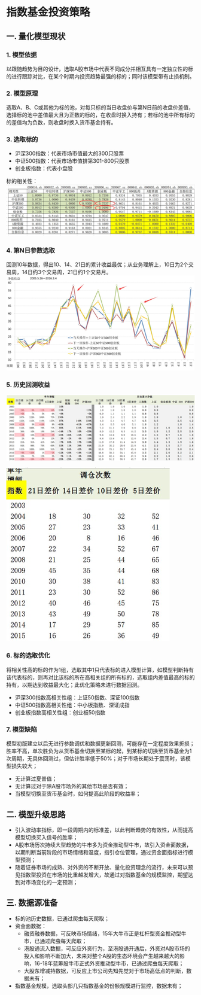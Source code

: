 # 指数基金投资策略

## 一. 量化模型现状

### 1. 模型依据
以跟随趋势为目的设计，选取A股市场中代表不同成分并相互具有一定独立性的标的进行跟踪对比，在某个时期内投资趋势最强的标的；同时该模型带有止损机制。

### 2. 模型原理
选取A、B、C或其他为标的池，对每只标的当日收盘价与第N日前的收盘价差值，选择标的池中差值最大且为正数的标的，在收盘时换入持有；若标的池中所有标的的差值均为负数，则收盘时换入货币基金持有。

### 3. 选取标的
- 沪深300指数：代表市场市值最大的300只股票
- 中证500指数：代表市场市值排第301-800只股票
- 创业板指数：代表小盘股

标的相关性：
![](https://github.com/urdaddy85/blog_image/blob/master/InvestIndexFund/%E6%A0%87%E7%9A%84%E7%9B%B8%E5%85%B3%E6%80%A7.jpg?raw=true)

### 4. 第N日参数选取
回测10年数据，得出10、14、21日的累计收益最优；从业务理解上，10日为2个交易周，14日约3个交易周，21日约1个交易月。
![](https://github.com/urdaddy85/blog_image/blob/master/InvestIndexFund/%E7%AC%ACN%E6%97%A5%E5%8F%82%E6%95%B0%E9%80%89%E5%8F%961.jpg?raw=true)

### 5. 历史回测收益
![](https://github.com/urdaddy85/blog_image/blob/master/InvestIndexFund/%E7%AC%ACN%E6%97%A5%E5%8F%82%E6%95%B0%E9%80%89%E5%8F%962.jpg?raw=true)

![](https://github.com/urdaddy85/blog_image/blob/master/InvestIndexFund/%E7%AC%ACN%E6%97%A5%E5%8F%82%E6%95%B0%E9%80%89%E5%8F%963.jpg?raw=true)

### 6. 标的选取优化
将相关性高的标的作为1组，选取其中1只代表标的进入模型计算，如模型判断持有该代表标的，则再对比该标的所在高相关组的所有标的，选取组内差值最高的标的持有，以期达到收益最大化；此优化策略未进行数据回测。
- 沪深300指数高相关性组：上证50指数、深证100指数
- 中证500指数高相关性组：中小板指数、深证成指
- 创业板指数高相关性组：创业板50指数

### 7. 模型缺陷
模型初版建立以后无进行参数调优和数据更新回测，可能存在一定程度效果折损；
胜率不高，单次胜负为从货币基金切换至某标的起，到某标的切换至货币基金为1次周期，无具体回测过，但估计胜率低于50%；对于市场长期处于震荡时，该模型损失较大；
- 无计算过夏普值；
- 无计算过对于除A股市场外的其他市场是否有效；
- 当模型切换至货币基金时，如何提高此阶段的收益率；


## 二. 模型升级思路
- 引入波动率指标，即一段周期内的标准差，以此判断趋势的有效性，从而提高模型切换买入信号的胜率；
- A股市场历次持续大型趋势的牛市多为资金推动型牛市，故引入资金面数据，以期判断当前阶段的市场情绪和温度，指引仓位管理，通过资金面指标进行模型预测；
- 随着证券市场的成熟、对外资的不断开放、量化投资理念的流行，未来可以预见指数型投资在市场的比重越发增大，故通过对指数基金的规模监控，期望达到对市场变化的一定预测；


## 三. 数据源准备
- 标的池历史数据，已通过爬虫每天爬取；
- 资金面数据：
  - 融资融券数据，可反映市场情绪，15年大牛市正是杠杆型资金推动型牛市，已通过爬虫每天爬取；
  - 港股通流入数据，可反应外资行为，至港股通开通后，外资对A股市场的投入和影响不断加大，未来对整个A股的生态环境会产生越来越大的影响，16-18年蓝筹股牛市正式外资推动型牛市，已通过爬虫每天爬取；
  - 大股东增减持数据，可反应上市公司先知先觉对于市场高低点的判断，数据未有；
- 指数基金规模，选取头部几只指数基金的份额规模进行监控，数据未有；
